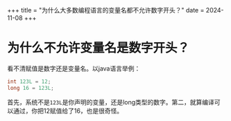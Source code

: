 +++
title = "为什么大多数编程语言的变量名都不允许数字开头？"
date = 2024-11-08
+++

# 为什么不允许变量名是数字开头？

看不清赋值是数字还是变量名。以java语言举例：

```java
int 123L = 12;
long 16 = 123L;
```

首先，系统不是`123L`是你声明的变量，还是long类型的数字。第二，就算编译可以通过，你把12赋值给了16，也是很奇怪。

